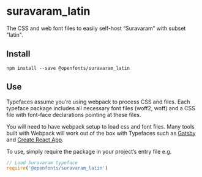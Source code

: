 
# suravaram_latin

The CSS and web font files to easily self-host “Suravaram” with subset "latin".

## Install

`npm install --save @openfonts/suravaram_latin`

## Use

Typefaces assume you’re using webpack to process CSS and files. Each typeface
package includes all necessary font files (woff2, woff) and a CSS file with
font-face declarations pointing at these files.

You will need to have webpack setup to load css and font files. Many tools built
with Webpack will work out of the box with Typefaces such as [Gatsby](https://github.com/gatsbyjs/gatsby)
and [Create React App](https://github.com/facebookincubator/create-react-app).

To use, simply require the package in your project’s entry file e.g.

```javascript
// Load Suravaram typeface
require('@openfonts/suravaram_latin')
```
